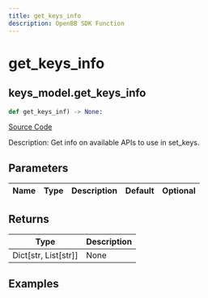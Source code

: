 ```yaml
---
title: get_keys_info
description: OpenBB SDK Function
---
```

# get_keys_info

## keys_model.get_keys_info

```python
def get_keys_inf) -> None:
```
[Source Code](https://github.com/OpenBB-finance/OpenBBTerminal/tree/main/openbb_terminal/keys_model.py#L168)

Description: Get info on available APIs to use in set_keys.

## Parameters

| Name | Type | Description | Default | Optional |
| ---- | ---- | ----------- | ------- | -------- |

## Returns

| Type | Description |
| ---- | ----------- |
| Dict[str, List[str]] | None |

## Examples

